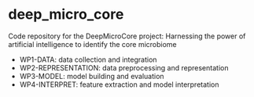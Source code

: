 # deep_micro_core
Code repository for the DeepMicroCore project: Harnessing the power of artificial intelligence to identify the core microbiome

- WP1-DATA: data collection and integration
- WP2-REPRESENTATION: data preprocessing and representation
- WP3-MODEL: model building and evaluation
- WP4-INTERPRET: feature extraction and model interpretation
